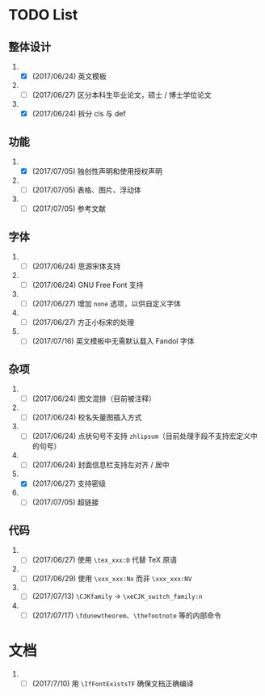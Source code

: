 # TODO List

## 整体设计
1. - [x] (2017/06/24) 英文模板

2. - [ ] (2017/06/27) 区分本科生毕业论文，硕士 / 博士学位论文

3. - [x] (2017/06/24) 拆分 cls 与 def

## 功能
1. - [x] (2017/07/05) 独创性声明和使用授权声明

2. - [ ] (2017/07/05) 表格、图片、浮动体

3. - [ ] (2017/07/05) 参考文献

## 字体
1. - [ ] (2017/06/24) 思源宋体支持

2. - [ ] (2017/06/24) GNU Free Font 支持

3. - [ ] (2017/06/27) 增加 `none` 选项，以供自定义字体

4. - [ ] (2017/06/27) 方正小标宋的处理

5. - [ ] (2017/07/16) 英文模板中无需默认载入 Fandol 字体

## 杂项
1. - [ ] (2017/06/24) 图文混排（目前被注释）

2. - [ ] (2017/06/24) 校名矢量图插入方式

3. - [ ] (2017/06/24) 点状句号不支持 `zhlipsum`（目前处理手段不支持宏定义中的句号）

4. - [ ] (2017/06/24) 封面信息栏支持左对齐 / 居中

5. - [x] (2017/06/27) 支持密级

6. - [ ] (2017/07/05) 超链接

## 代码
1. - [ ] (2017/06/27) 使用 `\tex_xxx:D` 代替 TeX 原语

2. - [ ] (2017/06/29) 使用 `\xxx_xxx:Nx` 而非 `\xxx_xxx:NV`

3. - [ ] (2017/07/13) `\CJKfamily` -> `\xeCJK_switch_family:n`

4. - [ ] (2017/07/17) `\fdunewtheorem`、`\thefootnote` 等的内部命令

# 文档
1. - [ ] (2017/7/10) 用 `\IfFontExistsTF` 确保文档正确编译
